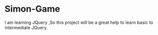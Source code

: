# Simon-Game
I am learning JQuery ,So this project will be a great help to learn basic to intermediate JQuery.
